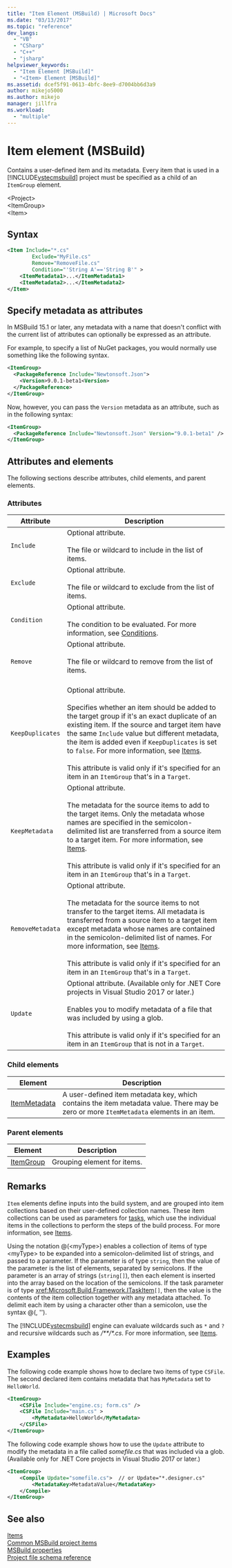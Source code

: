 ```yaml
---
title: "Item Element (MSBuild) | Microsoft Docs"
ms.date: "03/13/2017"
ms.topic: "reference"
dev_langs:
  - "VB"
  - "CSharp"
  - "C++"
  - "jsharp"
helpviewer_keywords:
  - "Item Element [MSBuild]"
  - "<Item> Element [MSBuild]"
ms.assetid: dcef5f91-0613-4bfc-8ee9-d7004bb6d3a9
author: mikejo5000
ms.author: mikejo
manager: jillfra
ms.workload:
  - "multiple"
---
```

# Item element (MSBuild)
Contains a user-defined item and its metadata. Every item that is used in a [!INCLUDE[vstecmsbuild](../extensibility/internals/includes/vstecmsbuild_md.md)] project must be specified as a child of an `ItemGroup` element.

\<Project>  
\<ItemGroup>  
\<Item>  

## Syntax

```xml
<Item Include="*.cs"
        Exclude="MyFile.cs"
        Remove="RemoveFile.cs"
        Condition="'String A'=='String B'" >
    <ItemMetadata1>...</ItemMetadata1>
    <ItemMetadata2>...</ItemMetadata2>
</Item>
```

## Specify metadata as attributes
In MSBuild 15.1 or later, any metadata with a name that doesn't conflict with the current list of attributes can optionally be expressed as an attribute.

For example, to specify a list of NuGet packages, you would normally use something like the following syntax.

```xml
<ItemGroup>
  <PackageReference Include="Newtonsoft.Json">
    <Version>9.0.1-beta1<Version>
  </PackageReference>
</ItemGroup>
```

Now, however, you can pass the `Version` metadata as an attribute, such as in the following syntax:

```xml
<ItemGroup>
  <PackageReference Include="Newtonsoft.Json" Version="9.0.1-beta1" />
</ItemGroup>
```

## Attributes and elements
 The following sections describe attributes, child elements, and parent elements.

### Attributes

|Attribute|Description|
|---------------|-----------------|
|`Include`|Optional attribute.<br /><br /> The file or wildcard to include in the list of items.|
|`Exclude`|Optional attribute.<br /><br /> The file or wildcard to exclude from the list of items.|
|`Condition`|Optional attribute.<br /><br /> The condition to be evaluated. For more information, see [Conditions](../msbuild/msbuild-conditions.md).|
|`Remove`|Optional attribute.<br /><br /> The file or wildcard to remove from the list of items.<br /><br />|
|`KeepDuplicates`|Optional attribute.<br /><br /> Specifies whether an item should be added to the target group if it's an exact duplicate of an existing item. If the source and target item have the same `Include` value but different metadata, the item is added even if `KeepDuplicates` is set to `false`. For more information, see [Items](../msbuild/msbuild-items.md).<br /><br /> This attribute is valid only if it's specified for an item in an `ItemGroup` that's in a `Target`.|
|`KeepMetadata`|Optional attribute.<br /><br /> The metadata for the source items to add to the target items. Only the metadata whose names are specified in the semicolon-delimited list are transferred from a source item to a target item. For more information, see [Items](../msbuild/msbuild-items.md).<br /><br /> This attribute is valid only if it's specified for an item in an `ItemGroup` that's in a `Target`.|
|`RemoveMetadata`|Optional attribute.<br /><br /> The metadata for the source items to not transfer to the target items. All metadata is transferred from a source item to a target item except metadata whose names are contained in the semicolon-delimited list of names. For more information, see [Items](../msbuild/msbuild-items.md).<br /><br /> This attribute is valid only if it's specified for an item in an `ItemGroup` that's in a `Target`.|
|`Update`|Optional attribute. (Available only for .NET Core projects in Visual Studio 2017 or later.)<br /><br /> Enables you to modify metadata of a file that was included by using a glob.<br /><br /> This attribute is valid only if it's specified for an item in an `ItemGroup` that is not in a `Target`.|

### Child elements

|Element|Description|
|-------------|-----------------|
|[ItemMetadata](../msbuild/itemmetadata-element-msbuild.md)|A user-defined item metadata key, which contains the item metadata value. There may be zero or more `ItemMetadata` elements in an item.|

### Parent elements

|Element|Description|
|-------------|-----------------|
|[ItemGroup](../msbuild/itemgroup-element-msbuild.md)|Grouping element for items.|

## Remarks
`Item` elements define inputs into the build system, and are grouped into item collections based on their user-defined collection names. These item collections can be used as parameters for [tasks](../msbuild/msbuild-tasks.md), which use the individual items in the collections to perform the steps of the build process. For more information, see [Items](../msbuild/msbuild-items.md).

Using the notation @(\<myType>) enables a collection of items of type \<myType> to be expanded into a semicolon-delimited list of strings, and passed to a parameter. If the parameter is of type `string`, then the value of the parameter is the list of elements, separated by semicolons. If the parameter is an array of strings (`string[]`), then each element is inserted into the array based on the location of the semicolons. If the task parameter is of type <xref:Microsoft.Build.Framework.ITaskItem>`[]`, then the value is the contents of the item collection together with any metadata attached. To delimit each item by using a character other than a semicolon, use the syntax @(<myType>, '<separator>').

The [!INCLUDE[vstecmsbuild](../extensibility/internals/includes/vstecmsbuild_md.md)] engine can evaluate wildcards such as `*` and `?` and recursive wildcards such as */\*\*/\*.cs*. For more information, see [Items](../msbuild/msbuild-items.md).

## Examples
The following code example shows how to declare two items of type `CSFile`. The second declared item contains metadata that has `MyMetadata` set to `HelloWorld`.

```xml
<ItemGroup>
    <CSFile Include="engine.cs; form.cs" />
    <CSFile Include="main.cs" >
        <MyMetadata>HelloWorld</MyMetadata>
    </CSFile>
</ItemGroup>
```
The following code example shows how to use the `Update` attribute to modify the metadata in a file called *somefile.cs* that was included via a glob. (Available only for .NET Core projects in Visual Studio 2017 or later.)

```xml
<ItemGroup>
    <Compile Update="somefile.cs">  // or Update="*.designer.cs"
        <MetadataKey>MetadataValue</MetadataKey>
    </Compile>
</ItemGroup>
```

## See also
[Items](../msbuild/msbuild-items.md)  
[Common MSBuild project items](../msbuild/common-msbuild-project-items.md)  
[MSBuild properties](../msbuild/msbuild-properties.md)  
[Project file schema reference](../msbuild/msbuild-project-file-schema-reference.md)
